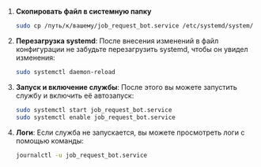 1. **Скопировать файл в системную папку**
    ```sh
    sudo cp /путь/к/вашему/job_request_bot.service /etc/systemd/system/
    ```

1. **Перезагрузка systemd**: После внесения изменений в файл конфигурации не забудьте перезагрузить systemd, чтобы он увидел изменения:
   ```bash
   sudo systemctl daemon-reload
   ```

1. **Запуск и включение службы**: После этого вы можете запустить службу и включить её автозапуск:
   ```bash
   sudo systemctl start job_request_bot.service
   sudo systemctl enable job_request_bot.service
   ```

1. **Логи**: Если служба не запускается, вы можете просмотреть логи с помощью команды:
   ```bash
   journalctl -u job_request_bot.service
   ```

